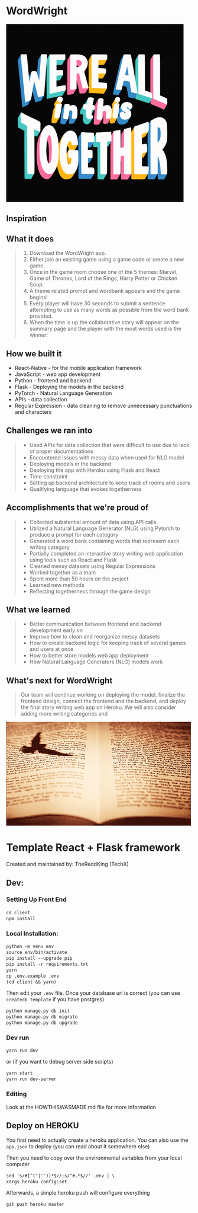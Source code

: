 # WordWright
![words](pictures/together.gif)

## Inspiration
 

## What it does
>   1. Download the WordWright app.
>   2. Either join an existing game using a game code or create a new game.
>   3. Once in the game room choose one of the 5 themes: Marvel, Game of Thrones, Lord of the Rings, Harry Potter or Chicken Soup.
>   4. A theme related prompt and wordbank appears and the game begins!
>   5. Every player will have 30 seconds to submit a sentence attempting to use as many words as possible from the word bank provided.
>   6. When the time is up the collaborative story will appear on the summary page and the player with the most words used is the winner!

## How we built it
* React-Native - for the mobile application framework
* JavaScript - web app development 
* Python - frontend and backend
* Flask - Deploying the models in the backend 
* PyTorch - Natural Language Generation 
* APIs - data collection
* Regular Expression - data cleaning to remove unnecessary punctuations and characters

## Challenges we ran into
>   * Used APIs for data collection that were difficult to use due to lack of proper documentations
>   * Encountered issues with messy data when used for NLG model
>   * Deploying models in the backend
>   * Deploying the app with Heroku using Flask and React
>   * Time constraint 
>   * Setting up backend architecture to keep track of rooms and users
>   * Qualifying language that evokes togetherness

## Accomplishments that we're proud of
>   * Collected substantial amount of data using API calls
>   * Utilized a Natural Language Generator (NLG) using Pytorch to produce a prompt for each category
>   * Generated a word bank containing words that represent each writing category 
>   * Partially completed an interactive story writing web application using tools such as React and Flask
>   * Cleaned messy datasets using Regular Expressions
>   * Worked together as a team 
>   * Spent more than 50 hours on the project
>   * Learned new methods
>   * Reflecting togetherness through the game design


## What we learned
>   * Better communication between frontend and backend development early on
>   * Improve how to clean and reorganize messy datasets
>   * How to create backend logic for keeping track of several games and users at once 
>   * How to better store models web app deployment 
>   * How Natural Language Generators (NLG) models work

## What's next for WordWright
> Our team will continue working on deploying the model, finalize the frontend design, connect the frontend and the backend, and deploy the final story writing web app on Heroku. We will also consider adding more writing categories and 


![words2](pictures/read&write.gif)



# Template React + Flask framework

Created and maintained by: TheReddKing (TechX)

## Dev:

### Setting Up Front End

    cd client
    npm install
    


### Local Installation:

    python -m venv env
    source env/bin/activate
    pip install --upgrade pip
    pip install -r requirements.txt
    yarn
    cp .env.example .env
    (cd client && yarn)

Then edit your `.env` file. Once your database url is correct (you can use `createdb template` if you have postgres)

    python manage.py db init
    python manage.py db migrate
    python manage.py db upgrade

### Dev run

    yarn run dev
    
or (if you want to debug server side scripts)

    yarn start
    yarn run dev-server


### Editing

Look at the HOWTHISWASMADE.md file for more information

## Deploy on HEROKU

You first need to actually create a heroku application. You can also use the `app.json` to deploy (you can read about it somewhere else)

Then you need to copy over the environmental variables from your local computer

    sed 's/#[^("|'')]*$//;s/^#.*$//' .env | \
    xargs heroku config:set

Afterwards, a simple heroku push will configure everything

    git push heroku master
